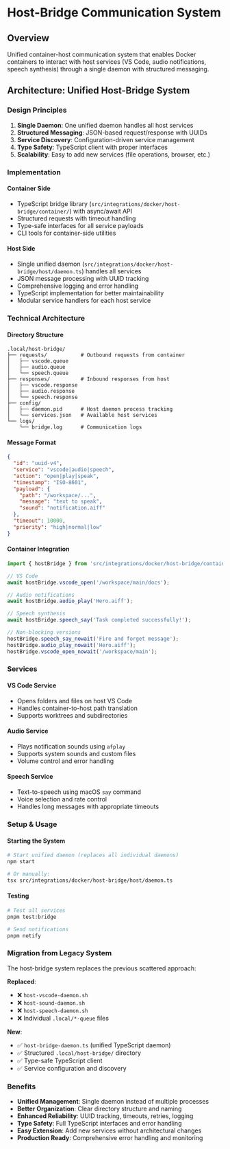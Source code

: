 # Host-Bridge Communication System

## Overview

Unified container-host communication system that enables Docker containers to interact with host services (VS Code, audio notifications, speech synthesis) through a single daemon with structured messaging.

## Architecture: Unified Host-Bridge System

### Design Principles

1. **Single Daemon**: One unified daemon handles all host services
2. **Structured Messaging**: JSON-based request/response with UUIDs
3. **Service Discovery**: Configuration-driven service management
4. **Type Safety**: TypeScript client with proper interfaces
5. **Scalability**: Easy to add new services (file operations, browser, etc.)

### Implementation

#### Container Side
- TypeScript bridge library (`src/integrations/docker/host-bridge/container/`) with async/await API
- Structured requests with timeout handling
- Type-safe interfaces for all service payloads
- CLI tools for container-side utilities

#### Host Side  
- Single unified daemon (`src/integrations/docker/host-bridge/host/daemon.ts`) handles all services
- JSON message processing with UUID tracking
- Comprehensive logging and error handling
- TypeScript implementation for better maintainability
- Modular service handlers for each host service

### Technical Architecture

#### Directory Structure
```
.local/host-bridge/
├── requests/           # Outbound requests from container
│   ├── vscode.queue    
│   ├── audio.queue     
│   └── speech.queue    
├── responses/          # Inbound responses from host
│   ├── vscode.response 
│   ├── audio.response  
│   └── speech.response 
├── config/
│   ├── daemon.pid      # Host daemon process tracking
│   └── services.json   # Available host services
└── logs/
    └── bridge.log      # Communication logs
```

#### Message Format
```json
{
  "id": "uuid-v4",
  "service": "vscode|audio|speech",
  "action": "open|play|speak",
  "timestamp": "ISO-8601",
  "payload": {
    "path": "/workspace/...",
    "message": "text to speak",
    "sound": "notification.aiff"
  },
  "timeout": 10000,
  "priority": "high|normal|low"
}
```

#### Container Integration
```typescript
import { hostBridge } from 'src/integrations/docker/host-bridge/container';

// VS Code
await hostBridge.vscode_open('/workspace/main/docs');

// Audio notifications  
await hostBridge.audio_play('Hero.aiff');

// Speech synthesis
await hostBridge.speech_say('Task completed successfully!');

// Non-blocking versions
hostBridge.speech_say_nowait('Fire and forget message');
hostBridge.audio_play_nowait('Hero.aiff');
hostBridge.vscode_open_nowait('/workspace/main');
```

### Services

#### VS Code Service
- Opens folders and files on host VS Code
- Handles container-to-host path translation
- Supports worktrees and subdirectories

#### Audio Service
- Plays notification sounds using `afplay`
- Supports system sounds and custom files
- Volume control and error handling

#### Speech Service
- Text-to-speech using macOS `say` command
- Voice selection and rate control
- Handles long messages with appropriate timeouts

### Setup & Usage

#### Starting the System
```bash
# Start unified daemon (replaces all individual daemons)
npm start

# Or manually:
tsx src/integrations/docker/host-bridge/host/daemon.ts
```

#### Testing
```bash
# Test all services
pnpm test:bridge

# Send notifications
pnpm notify
```

### Migration from Legacy System

The host-bridge system replaces the previous scattered approach:

**Replaced**:
- ❌ `host-vscode-daemon.sh`
- ❌ `host-sound-daemon.sh` 
- ❌ `host-speech-daemon.sh`
- ❌ Individual `.local/*-queue` files

**New**:
- ✅ `host-bridge-daemon.ts` (unified TypeScript daemon)
- ✅ Structured `.local/host-bridge/` directory
- ✅ Type-safe TypeScript client
- ✅ Service configuration and discovery

### Benefits

- **Unified Management**: Single daemon instead of multiple processes
- **Better Organization**: Clear directory structure and naming
- **Enhanced Reliability**: UUID tracking, timeouts, retries, logging
- **Type Safety**: Full TypeScript interfaces and error handling
- **Easy Extension**: Add new services without architectural changes
- **Production Ready**: Comprehensive error handling and monitoring